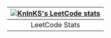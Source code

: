 |[![KnlnKS's LeetCode stats](https://leetcode-stats-six.vercel.app/?username=DeepInTheCode&theme=dark)](https://leetcode.com/DeepInTheCode/)|
|:--:|
|LeetCode Stats|

<!--
**DeepInTheCode/DeepInTheCode** is a ✨ _special_ ✨ repository because its `README.md` (this file) appears on your GitHub profile.

Here are some ideas to get you started:

- 🔭 I’m currently working on ...
- 🌱 I’m currently learning ...
- 👯 I’m looking to collaborate on ...
- 🤔 I’m looking for help with ...
- 💬 Ask me about ...
- 📫 How to reach me: ...
- 😄 Pronouns: ...
- ⚡ Fun fact: ...
-->
